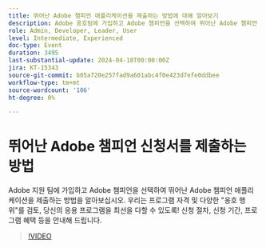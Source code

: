 ```yaml
---
title: 뛰어난 Adobe 챔피언 애플리케이션을 제출하는 방법에 대해 알아보기
description: Adobe 옹호팀에 가입하고 Adobe 챔피언을 선택하여 뛰어난 Adobe 챔피언 애플리케이션을 제출하는 방법을 알아보십시오. 신청 절차, 신청 기간, 프로그램 혜택 등을 안내해 드립니다.
role: Admin, Developer, Leader, User
level: Intermediate, Experienced
doc-type: Event
duration: 3495
last-substantial-update: 2024-04-18T00:00:00Z
jira: KT-15343
source-git-commit: b05a720e257fad9a601abc4f0e423d7efe0ddbee
workflow-type: tm+mt
source-wordcount: '106'
ht-degree: 0%

---
```



# 뛰어난 Adobe 챔피언 신청서를 제출하는 방법

Adobe 지원 팀에 가입하고 Adobe 챔피언을 선택하여 뛰어난 Adobe 챔피언 애플리케이션을 제출하는 방법을 알아보십시오. 우리는 프로그램 자격 및 다양한 &quot;옹호 행위&quot;를 검토, 당신의 응용 프로그램을 최선을 다할 수 있도록! 신청 절차, 신청 기간, 프로그램 혜택 등을 안내해 드립니다.

>[!VIDEO](https://video.tv.adobe.com/v/3428431/?learn=on)


